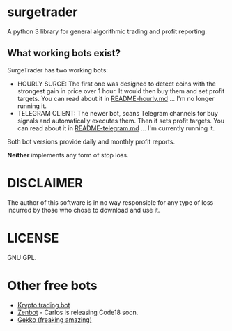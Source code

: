 # surgetrader
A python 3 library for general algorithmic trading and profit reporting.

## What working bots exist?

SurgeTrader has two working bots:

* HOURLY SURGE: The first one was designed to detect coins with the strongest gain in price over 1 hour. It would then buy them and set profit targets. You can read about it in [README-hourly.md](README-hourly.md)  ... I'm no longer running it.
* TELEGRAM CLIENT: The newer bot, scans Telegram channels for buy signals and automatically executes them. Then it sets profit targets. You can read about it in [README-telegram.md](README-telegram.md) ... I'm currently running it.

Both bot versions provide daily and monthly profit reports.

**Neither** implements any form of stop loss.

# DISCLAIMER

The author of this software is in no way responsible for any type of loss incurred
by those who chose to download and use it.

# LICENSE

GNU GPL.

# Other free bots

* [Krypto trading bot](https://github.com/ctubio/Krypto-trading-bot)
* [Zenbot](https://jaynagpaul.com/algorithmic-crypto-trading) - Carlos is releasing Code18 soon.
* [Gekko (freaking amazing)](https://gekko.wizb.it/)
